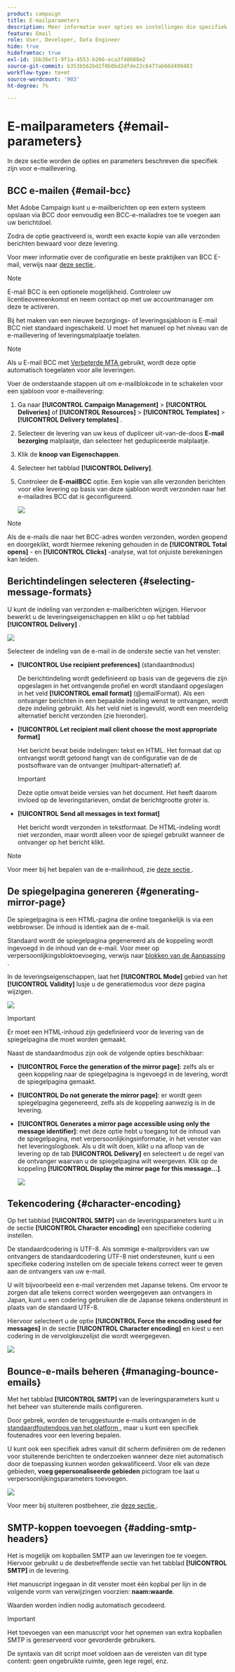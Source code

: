 ```yaml
---
product: campaign
title: E-mailparameters
description: Meer informatie over opties en instellingen die specifiek zijn voor e-maillevering
feature: Email
role: User, Developer, Data Engineer
hide: true
hidefromtoc: true
exl-id: 1bb36e71-9f1a-4553-b266-eca3f48688e2
source-git-commit: b353b562bd2f0b0bd2dfde22c6477ab66d499483
workflow-type: tm+mt
source-wordcount: '903'
ht-degree: 7%

---
```


# E-mailparameters {#email-parameters}

In deze sectie worden de opties en parameters beschreven die specifiek zijn voor e-maillevering.

## BCC e-mailen {#email-bcc}

Met Adobe Campaign kunt u e-mailberichten op een extern systeem opslaan via BCC door eenvoudig een BCC-e-mailadres toe te voegen aan uw berichtdoel.

Zodra de optie geactiveerd is, wordt een exacte kopie van alle verzonden berichten bewaard voor deze levering.

Voor meer informatie over de configuratie en beste praktijken van BCC E-mail, verwijs naar [ deze sectie ](../../installation/using/email-archiving.md).

>[!NOTE]
>
>E-mail BCC is een optionele mogelijkheid. Controleer uw licentieovereenkomst en neem contact op met uw accountmanager om deze te activeren.

Bij het maken van een nieuwe bezorgings- of leveringssjabloon is E-mail BCC niet standaard ingeschakeld. U moet het manueel op het niveau van de e-maillevering of leveringsmalplaatje toelaten.

>[!NOTE]
>
>Als u E-mail BCC met [ Verbeterde MTA ](sending-with-enhanced-mta.md) gebruikt, wordt deze optie automatisch toegelaten voor alle leveringen.

Voer de onderstaande stappen uit om e-mailblokcode in te schakelen voor een sjabloon voor e-maillevering:

1. Ga naar **[!UICONTROL Campaign Management]** > **[!UICONTROL Deliveries]** of **[!UICONTROL Resources]** > **[!UICONTROL Templates]** > **[!UICONTROL Delivery templates]** .
1. Selecteer de levering van uw keus of dupliceer uit-van-de-doos **E-mail bezorging** malplaatje, dan selecteer het gedupliceerde malplaatje.
1. Klik de **knoop van Eigenschappen**.
1. Selecteer het tabblad **[!UICONTROL Delivery]**. 
1. Controleer de **E-mailBCC** optie. Een kopie van alle verzonden berichten voor elke levering op basis van deze sjabloon wordt verzonden naar het e-mailadres BCC dat is geconfigureerd.

   ![](assets/s_ncs_user_wizard_archiving.png)

>[!NOTE]
>
>Als de e-mails die naar het BCC-adres worden verzonden, worden geopend en doorgeklikt, wordt hiermee rekening gehouden in de **[!UICONTROL Total opens]** - en **[!UICONTROL Clicks]** -analyse, wat tot onjuiste berekeningen kan leiden.

## Berichtindelingen selecteren {#selecting-message-formats}

U kunt de indeling van verzonden e-mailberichten wijzigen. Hiervoor bewerkt u de leveringseigenschappen en klikt u op het tabblad **[!UICONTROL Delivery]** .

![](assets/s_ncs_user_wizard_email_param.png)

Selecteer de indeling van de e-mail in de onderste sectie van het venster:

* **[!UICONTROL Use recipient preferences]** (standaardmodus)

  De berichtindeling wordt gedefinieerd op basis van de gegevens die zijn opgeslagen in het ontvangende profiel en wordt standaard opgeslagen in het veld **[!UICONTROL email format]** (@emailFormat). Als een ontvanger berichten in een bepaalde indeling wenst te ontvangen, wordt deze indeling gebruikt. Als het veld niet is ingevuld, wordt een meerdelig alternatief bericht verzonden (zie hieronder).

* **[!UICONTROL Let recipient mail client choose the most appropriate format]**

  Het bericht bevat beide indelingen: tekst en HTML. Het formaat dat op ontvangst wordt getoond hangt van de configuratie van de de postsoftware van de ontvanger (multipart-alternatief) af.

  >[!IMPORTANT]
  >
  >Deze optie omvat beide versies van het document. Het heeft daarom invloed op de leveringstarieven, omdat de berichtgrootte groter is.

* **[!UICONTROL Send all messages in text format]**

  Het bericht wordt verzonden in tekstformaat. De HTML-indeling wordt niet verzonden, maar wordt alleen voor de spiegel gebruikt wanneer de ontvanger op het bericht klikt.

>[!NOTE]
>
>Voor meer bij het bepalen van de e-mailinhoud, zie [ deze sectie ](defining-the-email-content.md).

## De spiegelpagina genereren {#generating-mirror-page}

De spiegelpagina is een HTML-pagina die online toegankelijk is via een webbrowser. De inhoud is identiek aan de e-mail.

Standaard wordt de spiegelpagina gegenereerd als de koppeling wordt ingevoegd in de inhoud van de e-mail. Voor meer op verpersoonlijkingsbloktoevoeging, verwijs naar [ blokken van de Aanpassing ](personalization-blocks.md).

In de leveringseigenschappen, laat het **[!UICONTROL Mode]** gebied van het **[!UICONTROL Validity]** lusje u de generatiemodus voor deze pagina wijzigen.

![](assets/s_ncs_user_wizard_miror_page_mode.png)

>[!IMPORTANT]
>
>Er moet een HTML-inhoud zijn gedefinieerd voor de levering van de spiegelpagina die moet worden gemaakt.

Naast de standaardmodus zijn ook de volgende opties beschikbaar:

* **[!UICONTROL Force the generation of the mirror page]**: zelfs als er geen koppeling naar de spiegelpagina is ingevoegd in de levering, wordt de spiegelpagina gemaakt.
* **[!UICONTROL Do not generate the mirror page]**: er wordt geen spiegelpagina gegenereerd, zelfs als de koppeling aanwezig is in de levering.
* **[!UICONTROL Generates a mirror page accessible using only the message identifier]**: met deze optie hebt u toegang tot de inhoud van de spiegelpagina, met verpersoonlijkingsinformatie, in het venster van het leveringslogboek. Als u dit wilt doen, klikt u na afloop van de levering op de tab **[!UICONTROL Delivery]** en selecteert u de regel van de ontvanger waarvan u de spiegelpagina wilt weergeven. Klik op de koppeling **[!UICONTROL Display the mirror page for this message...]**.

  ![](assets/s_ncs_user_wizard_miror_page_link.png)

## Tekencodering {#character-encoding}

Op het tabblad **[!UICONTROL SMTP]** van de leveringsparameters kunt u in de sectie **[!UICONTROL Character encoding]** een specifieke codering instellen.

De standaardcodering is UTF-8. Als sommige e-mailproviders van uw ontvangers de standaardcodering UTF-8 niet ondersteunen, kunt u een specifieke codering instellen om de speciale tekens correct weer te geven aan de ontvangers van uw e-mail.

U wilt bijvoorbeeld een e-mail verzenden met Japanse tekens. Om ervoor te zorgen dat alle tekens correct worden weergegeven aan ontvangers in Japan, kunt u een codering gebruiken die de Japanse tekens ondersteunt in plaats van de standaard UTF-8.

Hiervoor selecteert u de optie **[!UICONTROL Force the encoding used for messages]** in de sectie **[!UICONTROL Character encoding]** en kiest u een codering in de vervolgkeuzelijst die wordt weergegeven.

![](assets/s_ncs_user_email_del_properties_smtp_tab_encoding.png)

## Bounce-e-mails beheren {#managing-bounce-emails}

Met het tabblad **[!UICONTROL SMTP]** van de leveringsparameters kunt u het beheer van stuiterende mails configureren.

Door gebrek, worden de teruggestuurde e-mails ontvangen in de [ standaardfoutendoos van het platform ](../../installation/using/deploying-an-instance.md#parameters-for-delivered-emails-parameters-for-delivered-emails), maar u kunt een specifiek foutenadres voor een levering bepalen.

U kunt ook een specifiek adres vanuit dit scherm definiëren om de redenen voor stuiterende berichten te onderzoeken wanneer deze niet automatisch door de toepassing kunnen worden gekwalificeerd. Voor elk van deze gebieden, **voeg gepersonaliseerde gebieden** pictogram toe laat u verpersoonlijkingsparameters toevoegen.

![](assets/s_ncs_user_email_del_properties_smtp_tab.png)

Voor meer bij stuiteren postbeheer, zie [ deze sectie ](understanding-delivery-failures.md#bounce-mail-management).

## SMTP-koppen toevoegen {#adding-smtp-headers}

Het is mogelijk om kopballen SMTP aan uw leveringen toe te voegen. Hiervoor gebruikt u de desbetreffende sectie van het tabblad **[!UICONTROL SMTP]** in de levering.

Het manuscript ingegaan in dit venster moet één kopbal per lijn in de volgende vorm van verwijzingen voorzien: **naam:waarde**.

Waarden worden indien nodig automatisch gecodeerd.

>[!IMPORTANT]
>
>Het toevoegen van een manuscript voor het opnemen van extra kopballen SMTP is gereserveerd voor gevorderde gebruikers.
>
>De syntaxis van dit script moet voldoen aan de vereisten van dit type content: geen ongebruikte ruimte, geen lege regel, enz.
